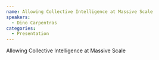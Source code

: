 ```yaml
--- 
name: Allowing Collective Intelligence at Massive Scale
speakers: 
  - Dino Carpentras
categories:
  - Presentation
---
```


Allowing Collective Intelligence at Massive Scale